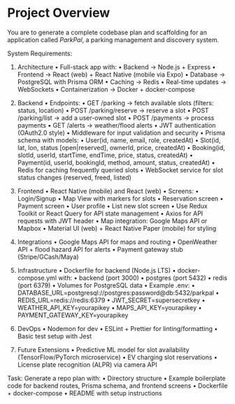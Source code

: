# Project Overview

You are to generate a complete codebase plan and scaffolding for an application called *ParkPal*, a parking management and discovery system.

System Requirements:

1.  Architecture
•  Full-stack app with:
  • Backend → Node.js + Express
  • Frontend → React (web) + React Native (mobile via Expo)
  • Database → PostgreSQL with Prisma ORM
  • Caching → Redis
  • Real-time updates → WebSockets
  • Containerization → Docker + docker-compose

2.  Backend
•  Endpoints:
  • GET /parking → fetch available slots (filters: status, location)
  • POST /parking/reserve → reserve a slot
  • POST /parking/list → add a user-owned slot
  • POST /payments → process payments
  • GET /alerts → weather/flood alerts
•  JWT authentication (OAuth2.0 style)
•  Middleware for input validation and security
•  Prisma schema with models:
  • User(id, name, email, role, createdAt)
  • Slot(id, lat, lon, status [open|reserved], ownerId, price, createdAt)
  • Booking(id, slotId, userId, startTime, endTime, price, status, createdAt)
  • Payment(id, userId, bookingId, method, amount, status, createdAt)
•  Redis for caching frequently queried slots
•  WebSocket service for slot status changes (reserved, freed, listed)

3.  Frontend
•  React Native (mobile) and React (web)
•  Screens:
  • Login/Signup
  • Map View with markers for slots
  • Reservation screen
  • Payment screen
  • User profile
  • List new slot screen
•  Use Redux Toolkit or React Query for API state management
•  Axios for API requests with JWT header
•  Map integration: Google Maps API or Mapbox
•  Material UI (web) + React Native Paper (mobile) for styling

4.  Integrations
•  Google Maps API for maps and routing
•  OpenWeather API + flood hazard API for alerts
•  Payment gateway stub (Stripe/GCash/Maya)

5.  Infrastructure
•  Dockerfile for backend (Node.js LTS)
•  docker-compose.yml with:
  • backend (port 3000)
  • postgres (port 5432)
  • redis (port 6379)
•  Volumes for PostgreSQL data
•  Example .env:
  • DATABASE_URL=postgresql://postgres:password@db:5432/parkpal
  • REDIS_URL=redis://redis:6379
  • JWT_SECRET=supersecretkey
  • WEATHER_API_KEY=yourapikey
  • MAPS_API_KEY=yourapikey
  • PAYMENT_GATEWAY_KEY=yourapikey

6.  DevOps
•  Nodemon for dev
•  ESLint + Prettier for linting/formatting
•  Basic test setup with Jest

7.  Future Extensions
•  Predictive ML model for slot availability (TensorFlow/PyTorch microservice)
•  EV charging slot reservations
•  License plate recognition (ALPR) via camera API

Task:
Generate a repo plan with:
•  Directory structure
•  Example boilerplate code for backend routes, Prisma schema, and frontend screens
•  Dockerfile + docker-compose
•  README with setup instructions